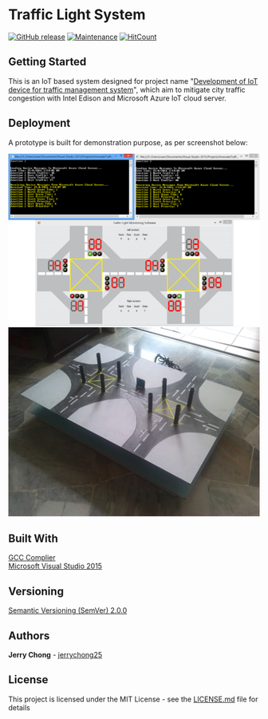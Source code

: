 # Traffic Light System

[![GitHub release](https://img.shields.io/github/release/jerrychong25/TrafficLightSystem.svg)](https://gitHub.com/jerrychong25/TrafficLightSystem/releases/)
[![Maintenance](https://img.shields.io/badge/Maintained%3F-no-red.svg)](https://github.com/jerrychong25/TrafficLightSystem/graphs/commit-activity)
[![HitCount](http://hits.dwyl.com/jerrychong25/TrafficLightSystem.svg)](http://hits.dwyl.com/jerrychong25/TrafficLightSystem)

## Getting Started

This is an IoT based system designed for project name "[Development of IoT device for traffic management system](https://ieeexplore.ieee.org/document/7810059)", which aim to mitigate city traffic congestion with Intel Edison and Microsoft Azure IoT cloud server.

## Deployment

A prototype is built for demonstration purpose, as per screenshot below:<br>
<p align="center">
  <img src="Screenshot1.png" alt="Software">
  <img src="Screenshot2.png" alt="Prototype">
</p>

## Built With

[GCC Complier](https://gcc.gnu.org/)<br>
[Microsoft Visual Studio 2015](https://visualstudio.microsoft.com/)

## Versioning

[Semantic Versioning (SemVer) 2.0.0](http://semver.org/)

## Authors

**Jerry Chong** - [jerrychong25](https://github.com/jerrychong25)<br>

## License

This project is licensed under the MIT License - see the [LICENSE.md](LICENSE.md) file for details
